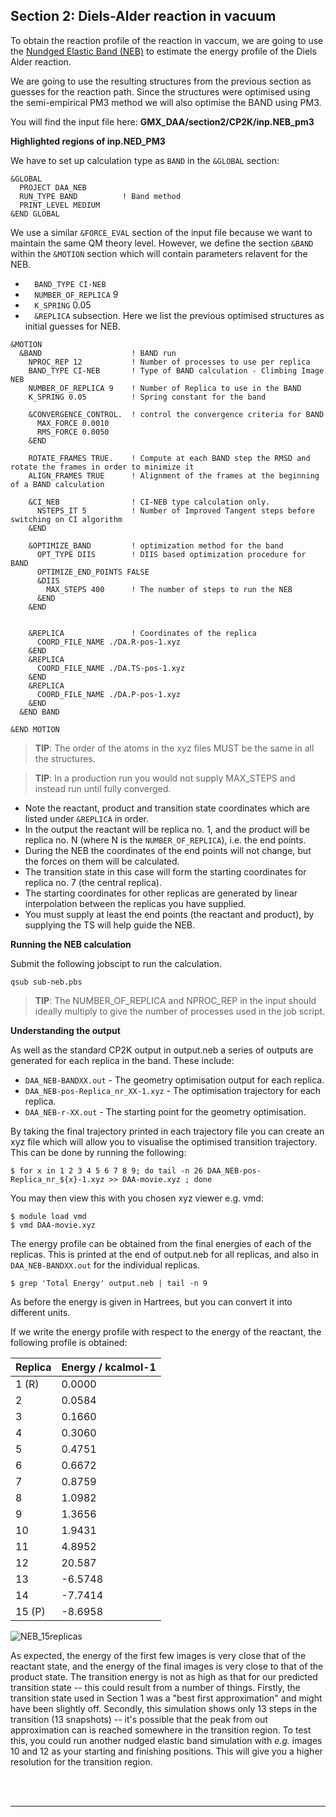 ## Section 2: Diels-Alder reaction in vacuum

To obtain the reaction profile of the reaction in vaccum, we are going to use the [Nundged Elastic Band (NEB)](https://theory.cm.utexas.edu/henkelman/pubs/jonsson98_385.pdf) to estimate the energy profile of the Diels Alder reaction. 

We are going to use the resulting structures from the previous section as guesses for the reaction path. Since the structures were optimised using the semi-empirical PM3 method we will also optimise the BAND using PM3. 

You will find the input file here: **GMX_DAA/section2/CP2K/inp.NEB_pm3**

**Highlighted regions of inp.NED_PM3**

We have to set up calculation type as `BAND` in the `&GLOBAL` section:

```
&GLOBAL
  PROJECT DAA_NEB
  RUN_TYPE BAND          ! Band method
  PRINT_LEVEL MEDIUM
&END GLOBAL
```

We use a similar `&FORCE_EVAL` section of the input file because we want to maintain the same QM theory level.
However, we define the section `&BAND` within the `&MOTION` section which will contain parameters relavent for the NEB. 

- `  BAND_TYPE CI-NEB`
- `  NUMBER_OF_REPLICA` 9
- `  K_SPRING` 0.05
- `  &REPLICA` subsection. Here we list the previous optimised structures as initial guesses for NEB.


```
&MOTION
  &BAND                    ! BAND run
    NPROC_REP 12           ! Number of processes to use per replica
    BAND_TYPE CI-NEB       ! Type of BAND calculation - Climbing Image NEB
    NUMBER_OF_REPLICA 9    ! Number of Replica to use in the BAND
    K_SPRING 0.05          ! Spring constant for the band
    
    &CONVERGENCE_CONTROL.  ! control the convergence criteria for BAND
      MAX_FORCE 0.0010
      RMS_FORCE 0.0050
    &END
    
    ROTATE_FRAMES TRUE.    ! Compute at each BAND step the RMSD and rotate the frames in order to minimize it
    ALIGN_FRAMES TRUE      ! Alignment of the frames at the beginning of a BAND calculation
    
    &CI_NEB                ! CI-NEB type calculation only.
      NSTEPS_IT 5          ! Number of Improved Tangent steps before switching on CI algorithm
    &END
    
    &OPTIMIZE_BAND         ! optimization method for the band 
      OPT_TYPE DIIS        ! DIIS based optimization procedure for BAND
      OPTIMIZE_END_POINTS FALSE
      &DIIS
        MAX_STEPS 400      ! The number of steps to run the NEB
      &END
    &END


    &REPLICA               ! Coordinates of the replica
      COORD_FILE_NAME ./DA.R-pos-1.xyz
    &END
    &REPLICA
      COORD_FILE_NAME ./DA.TS-pos-1.xyz
    &END
    &REPLICA
      COORD_FILE_NAME ./DA.P-pos-1.xyz
    &END
  &END BAND

&END MOTION
```

> **TIP**: The order of the atoms in the xyz files MUST be the same in all the structures. 

> **TIP**: In a production run you would not supply MAX_STEPS and instead run until fully converged.

- Note the reactant, product and transition state coordinates which are listed under `&REPLICA` in order. 
- In the output the reactant will be replica no. 1, and the product will be replica no. N (where N is the `NUMBER_OF_REPLICA`), i.e. the end points. 
- During the NEB the coordinates of the end points will not change, but the forces on them will be calculated.
- The transition state in this case will form the starting coordinates for replica no. 7 (the central replica).
- The starting coordinates for other replicas are generated by linear interpolation between the replicas you have supplied.
- You must supply at least the end points (the reactant and product), by supplying the TS will help guide the NEB.

**Running the NEB calculation**

Submit the following jobscipt to run the calculation.

```
qsub sub-neb.pbs
```

> **TIP**: The NUMBER_OF_REPLICA and NPROC_REP in the input should ideally multiply to give the number of processes used in the job script.


**Understanding the output**


As well as the standard CP2K output in output.neb a series of outputs are generated for each replica in the band. These include:

- ``DAA_NEB-BANDXX.out`` - The geometry optimisation output for each replica.
- ``DAA_NEB-pos-Replica_nr_XX-1.xyz`` - The optimisation trajectory for each replica.
- ``DAA_NEB-r-XX.out`` - The starting point for the geometry optimisation.

By taking the final trajectory printed in each trajectory 
file  you can create an xyz file which will allow you to visualise the optimised transition trajectory.
This can be done by running the following:

```
$ for x in 1 2 3 4 5 6 7 8 9; do tail -n 26 DAA_NEB-pos-Replica_nr_${x}-1.xyz >> DAA-movie.xyz ; done
```
You may then view this with you chosen xyz viewer e.g. vmd:

```
$ module load vmd
$ vmd DAA-movie.xyz
```
The energy profile can be obtained from the final energies of each of the replicas.
This is printed at the end of output.neb for all replicas, and also in ``DAA_NEB-BANDXX.out`` for the individual replicas.

```
$ grep 'Total Energy' output.neb | tail -n 9
```

As before the energy is given in Hartrees, but you can convert it into different units.

If we write the energy profile with respect to the energy of the reactant, the following profile is obtained:



Replica  |  Energy / kcalmol-1
------------ | ------------- 
1 (R)  | 0.0000
 2 | 0.0584
 3 | 0.1660
 4 | 0.3060
 5 | 0.4751
 6 | 0.6672
 7 | 0.8759
 8 | 1.0982
 9 | 1.3656
10 | 1.9431
11 | 4.8952
12 | 20.587
13 | -6.5748
14 | -7.7414
15 (P)  | -8.6958



![NEB_15replicas](https://github.com/salomellabres/CP2K_tutorials_for_biological_simulations/blob/master/GMX_DAA/section2/CP2K/NEB_15rep.png)

As expected, the energy of the first few images is very close that of the reactant state,
and the energy of the final images is very close to that of the product state.
The transition energy is not as high as that for our predicted transition state
-- this could result from a number of things. Firstly, the transition state used
in Section 1 was a "best first approximation" and might have been slightly off.
Secondly, this simulation shows only 13 steps in the transition (13 snapshots)
-- it's possible that the peak from out approximation can is reached somewhere 
in the transition region. To test this, you could run another nudged elastic band
simulation with *e.g.* images 10 and 12 as your starting and finishing positions.
This will give you a higher resolution for the transition region.


<br/><br/>

---